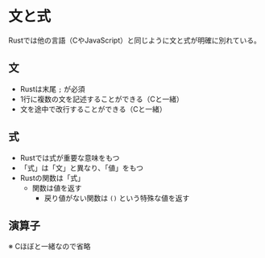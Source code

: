 # 文と式

Rustでは他の言語（CやJavaScript）と同じように文と式が明確に別れている。

## 文

- Rustは末尾 `;` が必須
- 1行に複数の文を記述することができる（Cと一緒）
- 文を途中で改行することができる（Cと一緒）

## 式

- Rustでは式が重要な意味をもつ
- 「式」は「文」と異なり、「値」をもつ
- Rustの関数は「式」
  - 関数は値を返す
    - 戻り値がない関数は `()` という特殊な値を返す

## 演算子

※ Cほぼと一緒なので省略